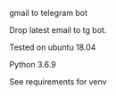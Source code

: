gmail to telegram bot

Drop latest email to tg bot.

Tested on ubuntu 18.04

Python 3.6.9

See requirements for venv
